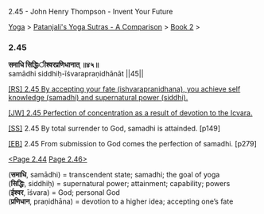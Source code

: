 2.45 - John Henry Thompson - Invent Your Future   
    

[Yoga](../../../yoga.md)‎ > ‎[Patanjali's Yoga Sutras - A Comparison](../../patanjani.md)‎ > ‎[Book 2](../book-2.md)‎ > ‎

### 2.45

**समाधि सिद्धिःीश्वरप्रणिधानात् ॥४५॥**  
samādhi siddhiḥ-īśvarapraṇidhānāt ||45||  
  
  
[\[RS\] 2.45 By accepting your fate (ishvarapranidhana), you achieve self knowledge (samadhi) and supernatural power (siddhi).](http://www.ashtangayoga.info/philosophy/yoga-sutra-patanjali/chapter-2/item/samadhi-siddhih-ishvarapranidhanat-45/)  
  
[\[JW\] 2.45 Perfection of concentration as a result of devotion to the Icvara.](http://books.google.com/books?id=YzFImjtOxUwC&pg=PA190&ci=164%2C422%2C733%2C58&source=bookclip)  
  
[\[SS\]](http://www.amazon.com/Yoga-Sutras-Patanjali-Commentary-Satchidananda/dp/0932040381) 2.45 By total surrender to God, samadhi is attainded. \[p149\]  
  
[\[EB\]](http://www.amazon.com/Yoga-Sutras-Patanjali-Translation-Commentary/dp/0865477361/ref=sr_1_1?ie=UTF8&s=books&qid=1250508322&sr=1-1) 2.45 From submission to God comes the perfection of samadhi. \[p279\]  
  
  
[<Page 2.44](244.md)  [Page 2.46>](246.md)  
  

(**समाधि**, samādhi) = transcendent state; samadhi; the goal of yoga  
(**सिद्धिः**, siddhiḥ) = supernatural power; attainment; capability; powers  
(**ईश्वर**, īśvara) = God; personal God  
(**प्रणिधान**, praṇidhāna) = devotion to a higher idea; accepting one’s fate

